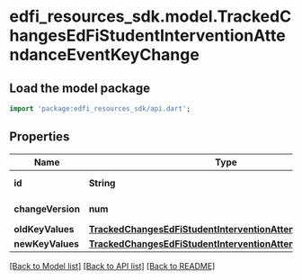# edfi_resources_sdk.model.TrackedChangesEdFiStudentInterventionAttendanceEventKeyChange

## Load the model package
```dart
import 'package:edfi_resources_sdk/api.dart';
```

## Properties
Name | Type | Description | Notes
------------ | ------------- | ------------- | -------------
**id** | **String** | Resource identifier | [optional] 
**changeVersion** | **num** | Change version | [optional] 
**oldKeyValues** | [**TrackedChangesEdFiStudentInterventionAttendanceEventKey**](TrackedChangesEdFiStudentInterventionAttendanceEventKey.md) |  | [optional] 
**newKeyValues** | [**TrackedChangesEdFiStudentInterventionAttendanceEventKey**](TrackedChangesEdFiStudentInterventionAttendanceEventKey.md) |  | [optional] 

[[Back to Model list]](../README.md#documentation-for-models) [[Back to API list]](../README.md#documentation-for-api-endpoints) [[Back to README]](../README.md)


